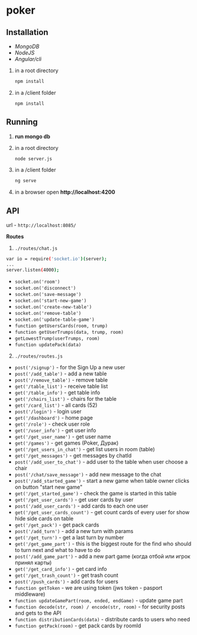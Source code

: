 # poker

## Installation ##
 - *MongoDB*
 - *NodeJS*
 - *Angular/cli*

1. in a root directory
    ```sh
    npm install
    ```
2. in a /client folder
    ```sh
    npm install
    ```

## Running ##
1. **run mongo db**

2. in a root directory
    ```sh
    node server.js
    ```
3. in a /client folder
    ```sh
    ng serve
    ```
4. in a browser open **http://localhost:4200**

## API ##
url - `http://localhost:8085/`

**Routes**
1. ``./routes/chat.js``

```sh
var io = require('socket.io')(server);
...
server.listen(4000);
```

 - `socket.on('room')`
 - `socket.on('disconnect')`
 - `socket.on('save-message')`
 - `socket.on('start-new-game')`
 - `socket.on('create-new-table')`
 - `socket.on('remove-table')`
 - `socket.on('update-table-game')`
 - `function getUsersCards(room, trump)`
 - `function getUserTrumps(data, trump, room)`
 - `getLowestTrump(userTrumps, room)`
 - `function updatePack(data)`
 
2. ``./routes/routes.js``

 - `post('/signup')` - for the Sign Up a new user
 - `post('/add_table')` - add a new table 
 - `post('/remove_table')` - remove table
 - `get('/table_list')` - receive table list
 - `get('/table_info')` - get table info
 - `get('/chairs_list')` - chairs for the table
 - `get('/card_list')` - all cards (52)
 - `post('/login')` - login user
 - `get('/dashboard')` - home page
 - `get('/role')` - check user role
 - `get('/user_info')` - get user info
 - `get('/get_user_name')` - get user name
 - `get('/games')` - get games (Poker, Дурак)
 - `get('/get_users_in_chat')` - get list users in room (table)
 - `get('/get_messages')` - get messages by chatId
 - `post('/add_user_to_chat')` - add user to the table when user choose a chair
 - `post('/chat/save_message')` - add new message to the chat
 - `post('/add_started_game')` - start a new game when table owner clicks on button "start new game"
 - `get('/get_started_game')` - check the game is started in this table
 - `get('/get_user_cards')` - get user cards by user
 - `post('/add_user_cards')` - add cards to each one user
 - `get('/get_user_cards_count')` - get count cards of every user for show hide side cards on table
 - `get('/get_pack')` - get pack cards
 - `post('/add_turn')` - add a new turn with params
 - `get('/get_turn')` - get a last turn by number
 - `get('/get_game_part')` - this is the biggest route for the find who should to turn next and what to have to do
 - `post('/add_game_part')` - add a new part game (когда отбой или игрок принял карты)
 - `get('/get_card_info')` - get card info
 - `get('/get_trash_count')` - get trash count
 - `post('/push_cards')` - add cards for users
 - `function getToken` - we are using token (jws token - pasport middleware)
 - `function updateGamePart(room, ended, endGame)` - update game part
 - `function decode(str, room) / encode(str, room)` - for security posts and gets to the API
 - `function distributionCards(data)` - distribute cards to users who need
 - `function getPack(room)` - get pack cards by roomId
